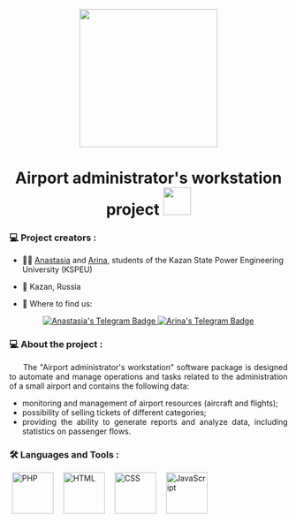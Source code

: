 <!--- Картинка заглавная -->
<div id="header" align="center">
  <img src="https://i.postimg.cc/qRc6zbJj/airplane-plane.gif" width="250"/>
</div>

<!--- Название проекта -->
<div id="header" align="center">
  <h1> Airport administrator's workstation project
  <img src="https://media.giphy.com/media/v1.Y2lkPTc5MGI3NjExdmF5anFkNWRxaWRueDZ3OTdzbDgwMnMyamNzbW41eTI3NHFsdXJqbCZlcD12MV9pbnRlcm5hbF9naWZfYnlfaWQmY3Q9cw/E4ISn3QdfIEeGJ9IrK/giphy.gif" height = "50"/>
  </h1>
</div>

<!--- Создатели проекта -->
### :computer: Project creators :

- :woman_technologist: <a href="https://github.com/space13pirate" title="space13pirate">Anastasia</a> and <a href="https://github.com/Arriannaa" title="Arriannaa">Arina</a>, students of the Kazan State Power Engineering University (KSPEU)

- :round_pushpin: Kazan, Russia

- :mag_right: Where to find us:
<div id="badges" align="center">
  <a href="https://t.me/space13pirate">
    <img src="https://img.shields.io/badge/Anastasia%20in%20Telegram-27A3E2?style=for-the-badge&logo=Telegram&logoColor=White" alt="Anastasia's Telegram Badge"/>
  </a>
  <a href="https://t.me/Arrriannaa">
    <img src="https://img.shields.io/badge/Arina%20in%20Telegram-27A3E2?style=for-the-badge&logo=Telegram&logoColor=White" alt="Arina's Telegram Badge"/>
  </a>
</div>

<!--- Описание проекта -->
### :computer: About the project :

<div id="info" align="justify">
  <p style = "text-indent: 25px;">
   The "Airport administrator's workstation" software package is designed to automate and manage operations and tasks related to the administration of a small airport and contains the following data:
   
   - monitoring and management of airport resources (aircraft and flights);
   - possibility of selling tickets of different categories;
   - providing the ability to generate reports and analyze data, including statistics on passenger flows.
  </p>
</div>

<!--- Языки и инструменты -->
### :hammer_and_wrench: Languages and Tools :

<div id="devicon">
  <img src="https://svgshare.com/i/xwp.svg" title="PHP" alt="PHP" width="75" height="75" hspace="5"/>&nbsp;
  <img src="https://svgshare.com/i/xwB.svg" title="HTML" alt="HTML" width="75" height="75" hspace="5"/>&nbsp;
  <img src="https://svgshare.com/i/xy4.svg" title="CSS" alt="CSS" width="75" height="75" hspace="5"/>&nbsp;
  <img src="https://svgshare.com/i/xyD.svg" title="JavaScript" alt="JavaScript" width="75" height="75" hspace="5"/>&nbsp;
</div>